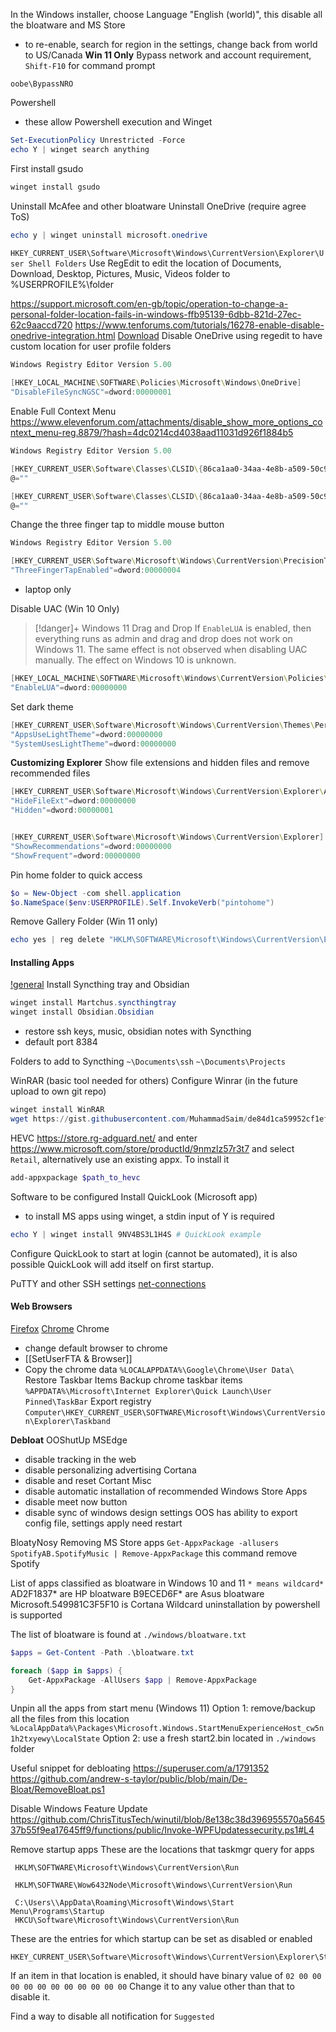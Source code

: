In the Windows installer, choose Language "English (world)", this disable all the bloatware and MS Store
- to re-enable, search for region in the settings, change back from world to US/Canada
**Win 11 Only**
Bypass network and account requirement, `Shift-F10` for command prompt
```
oobe\BypassNRO
```

Powershell
- these allow Powershell execution and Winget
```powershell
Set-ExecutionPolicy Unrestricted -Force
echo Y | winget search anything
```
First install gsudo
```powershell
winget install gsudo
```

Uninstall McAfee and other bloatware
Uninstall OneDrive (require agree ToS)
```powershell
echo y | winget uninstall microsoft.onedrive
```

`HKEY_CURRENT_USER\Software\Microsoft\Windows\CurrentVersion\Explorer\User Shell Folders`
Use RegEdit to edit the location of Documents, Download, Desktop, Pictures, Music, Videos folder to %USERPROFILE%\folder

https://support.microsoft.com/en-gb/topic/operation-to-change-a-personal-folder-location-fails-in-windows-ffb95139-6dbb-821d-27ec-62c9aaccd720
https://www.tenforums.com/tutorials/16278-enable-disable-onedrive-integration.html
[Download](https://www.tenforums.com/attachments/tutorials/31326d1439576957-onedrive-integration-enable-disable-windows-10-a-disable_onedrive_integration.reg)
Disable OneDrive using regedit to have custom location for user profile folders
```powershell
Windows Registry Editor Version 5.00  
 
[HKEY_LOCAL_MACHINE\SOFTWARE\Policies\Microsoft\Windows\OneDrive]  
"DisableFileSyncNGSC"=dword:00000001
```

Enable Full Context Menu
https://www.elevenforum.com/attachments/disable_show_more_options_context_menu-reg.8879/?hash=4dc0214cd4038aad11031d926f1884b5
```powershell
Windows Registry Editor Version 5.00

[HKEY_CURRENT_USER\Software\Classes\CLSID\{86ca1aa0-34aa-4e8b-a509-50c905bae2a2}]
@=""

[HKEY_CURRENT_USER\Software\Classes\CLSID\{86ca1aa0-34aa-4e8b-a509-50c905bae2a2}\InprocServer32]
@=""
```

Change the three finger tap to middle mouse button
```powershell
Windows Registry Editor Version 5.00

[HKEY_CURRENT_USER\Software\Microsoft\Windows\CurrentVersion\PrecisionTouchPad]
"ThreeFingerTapEnabled"=dword:00000004
```
- laptop only

Disable UAC (Win 10 Only)
> [!danger]+ Windows 11 Drag and Drop
> If `EnableLUA` is enabled, then everything runs as admin and drag and drop does not work on Windows 11. The same effect is not observed when disabling UAC manually. The effect on Windows 10 is unknown.
```powershell
[HKEY_LOCAL_MACHINE\SOFTWARE\Microsoft\Windows\CurrentVersion\Policies\System]
"EnableLUA"=dword:00000000
```

Set dark theme
```powershell
[HKEY_CURRENT_USER\Software\Microsoft\Windows\CurrentVersion\Themes\Personalize]
"AppsUseLightTheme"=dword:00000000
"SystemUsesLightTheme"=dword:00000000
```

**Customizing Explorer**
Show file extensions and hidden files and remove recommended files
```powershell
[HKEY_CURRENT_USER\Software\Microsoft\Windows\CurrentVersion\Explorer\Advanced]
"HideFileExt"=dword:00000000
"Hidden"=dword:00000001


[HKEY_CURRENT_USER\Software\Microsoft\Windows\CurrentVersion\Explorer]
"ShowRecommendations"=dword:00000000
"ShowFrequent"=dword:00000000
```
Pin home folder to quick access
```powershell
$o = New-Object -com shell.application
$o.NameSpace($env:USERPROFILE).Self.InvokeVerb("pintohome")
```
Remove Gallery Folder (Win 11 only)
```powershell
echo yes | reg delete "HKLM\SOFTWARE\Microsoft\Windows\CurrentVersion\Explorer\Desktop\NameSpace_41040327\{e88865ea-0e1c-4e20-9aa6-edcd0212c87c}"
```
#### Installing Apps
[!general](win-apps/!general.md)
Install Syncthing tray and Obsidian
```powershell
winget install Martchus.syncthingtray
winget install Obsidian.Obsidian
```
- restore ssh keys, music, obsidian notes with Syncthing
- default port 8384

Folders to add to Syncthing
`~\Documents\ssh`
`~\Documents\Projects`

WinRAR (basic tool needed for others)
Configure Winrar (in the future upload to own git repo)
```powershell
winget install WinRAR
wget https://gist.githubusercontent.com/MuhammadSaim/de84d1ca59952cf1efaa8c061aab81a1/raw/ca31cbda01412e85949810d52d03573af281f826/rarreg.key -O "C:\Program Files\Winrar\rarreg.key"
```

HEVC
https://store.rg-adguard.net/ and enter https://www.microsoft.com/store/productId/9nmzlz57r3t7 and select `Retail`, alternatively use an existing appx. To install it
```powershell
add-appxpackage $path_to_hevc
```
Software to be configured
Install QuickLook (Microsoft app)
- to install MS apps using winget, a stdin input of Y is required
```powershell
echo Y | winget install 9NV4BS3L1H4S # QuickLook example
```
Configure QuickLook to start at login (cannot be automated), it is also possible QuickLook will add itself on first startup.

PuTTY and other SSH settings
[net-connections](win-apps/net-connections.md)

#### Web Browsers
[Firefox](win-apps/!general.md#Firefox)
[Chrome](win-apps/!general.md#Google%20Chrome)
Chrome
- change default browser to chrome
- [[SetUserFTA & Browser]]
- Copy the chrome data `%LOCALAPPDATA%\Google\Chrome\User Data\`
Restore Taskbar Items
Backup chrome taskbar items
`%APPDATA%\Microsoft\Internet Explorer\Quick Launch\User Pinned\TaskBar`
Export registry
`Computer\HKEY_CURRENT_USER\SOFTWARE\Microsoft\Windows\CurrentVersion\Explorer\Taskband`

**Debloat**
OOShutUp
MSEdge
- disable tracking in the web
- disable personalizing advertising
Cortana
- disable and reset Cortant
Misc
- disable automatic installation of recommended Windows Store Apps
- disable meet now button
- disable sync of windows design settings
OOS has ability to export config file, settings apply need restart

BloatyNosy
Removing MS Store apps
`Get-AppxPackage -allusers SpotifyAB.SpotifyMusic | Remove-AppxPackage`
this command remove Spotify 

List of apps classified as bloatware in Windows 10 and 11
`* means wildcard*`
AD2F1837* are HP bloatware
B9ECED6F* are Asus bloatware
Microsoft.549981C3F5F10 is Cortana
Wildcard uninstallation by powershell is supported


The list of bloatware is found at `./windows/bloatware.txt`
```powershell
$apps = Get-Content -Path .\bloatware.txt

foreach ($app in $apps) {
    Get-AppxPackage -AllUsers $app | Remove-AppxPackage
}
```

Unpin all the apps from start menu (Windows 11)
Option 1:  remove/backup all the files from this location 
`%LocalAppData%\Packages\Microsoft.Windows.StartMenuExperienceHost_cw5n1h2txyewy\LocalState`
Option 2: use a fresh start2.bin located in `./windows` folder

Useful snippet for debloating
https://superuser.com/a/1791352
https://github.com/andrew-s-taylor/public/blob/main/De-Bloat/RemoveBloat.ps1

Disable Windows Feature Update
https://github.com/ChrisTitusTech/winutil/blob/8e138c38d396955570a564537b55f9ea17645ff9/functions/public/Invoke-WPFUpdatessecurity.ps1#L4

Remove startup apps
These are the locations that taskmgr query for apps
```
 HKLM\SOFTWARE\Microsoft\Windows\CurrentVersion\Run
```

```
 HKLM\SOFTWARE\Wow6432Node\Microsoft\Windows\CurrentVersion\Run
```

```
 C:\Users\\AppData\Roaming\Microsoft\Windows\Start Menu\Programs\Startup
 HKCU\Software\Microsoft\Windows\CurrentVersion\Run
```
These are the entries for which startup can be set as disabled or enabled
```
HKEY_CURRENT_USER\Software\Microsoft\Windows\CurrentVersion\Explorer\StartupApproved\RunHKEY_LOCAL_MACHINE\SOFTWARE\Microsoft\Windows\CurrentVersion\Explorer\StartupApproved\Run
```
If an item in that location is enabled, it should have binary value of `02 00 00 00 00 00 00 00 00 00 00 00`
Change it to any value other than that to disable it.

Find a way to disable all notification for `Suggested`
